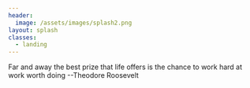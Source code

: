 ```yaml
---
header:
  image: /assets/images/splash2.png
layout: splash
classes: 
  - landing 
---
```

Far and away the best prize that life offers is the chance to work hard at work worth doing --Theodore Roosevelt
